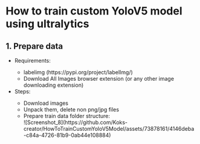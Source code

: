 # How to train custom YoloV5 model using ultralytics

<h2>1. Prepare data</h2>
<ul>
  <li>Requirements:</li>
  <ul>
    <li>labelimg (https://pypi.org/project/labelImg/)</li>
    <li>Download All Images browser extension (or any other image downloading extension)</li>
  </ul>
  <li>Steps:</li>
  <ul>
    <li>Download images</li>
    <li>Unpack them, delete non png/jpg files</li>
    <li>Prepare train data folder structure:</li>
    ![Screenshot_8](https://github.com/Koks-creator/HowToTrainCustomYoloV5Model/assets/73878161/4146deba-c84a-4726-81b9-0ab44e108884)

  </ul>
</ul>
